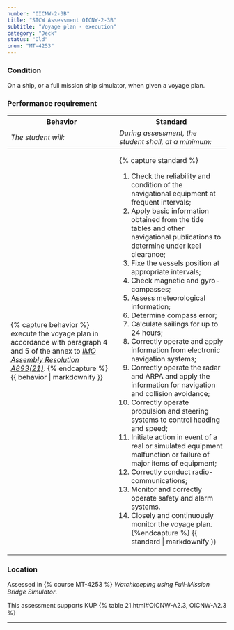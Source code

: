 ```yaml
---
number: "OICNW-2-3B"
title: "STCW Assessment OICNW-2-3B"
subtitle: "Voyage plan - execution"
category: "Deck"
status: "Old"
cnum: "MT-4253"
---
```

### Condition

On a ship, or a full mission ship simulator, when given a voyage plan.

### Performance requirement 

<table width='100%' class='Guidelines'>
 <thead>
 <tr>
     <th class='thirty'>Behavior</th>
     <th class='seventy'>Standard</th>
 </tr>
 <tr>
     <td><em>The student will:</em></td>
     <td><em>During assessment, the student shall, at a minimum:</em></td>
 </tr>
 </thead>
 <tbody>
 

<tr><td>

{% capture behavior %}
execute the voyage plan in accordance with paragraph 4 and 5 of the annex to [*IMO Assembly Resolution A893(21)*](IMO_voyage_plan). 
{% endcapture %}
{{ behavior | markdownify }}

</td><td>

{% capture standard %}
1. Check the reliability and condition of the navigational equipment at frequent intervals;
2. Apply basic information obtained from the tide tables and other navigational publications to determine under keel clearance;
3. Fixe the vessels position at appropriate intervals;
4. Check magnetic and gyro-compasses;
5. Assess meteorological information;
6. Determine compass error;
7. Calculate sailings for up to 24 hours;
8. Correctly operate and apply information from electronic navigation systems;
9. Correctly operate the radar and ARPA and apply the information for navigation and collision avoidance;
10. Correctly operate propulsion and steering systems to control heading and speed;
11. Initiate action in event of a real or simulated equipment malfunction or failure of major items of equipment;
12. Correctly conduct radio-communications;
13. Monitor and correctly operate safety and alarm systems.
14. Closely and continuously monitor the voyage plan.
{%endcapture %}
{{ standard | markdownify }}

</td></tr>



 </tbody>
 </table>

### Location

Assessed in  {% course  MT-4253 %}  *Watchkeeping using Full-Mission Bridge Simulator*.

This assessment supports KUP {% table 21.html#OICNW-A2.3, OICNW-A2.3 %}

***

